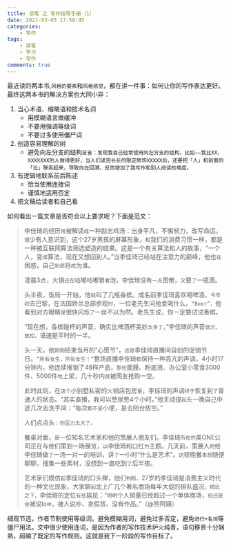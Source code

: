 ```yaml
---
title: 读笔 之 写作指导手册（1）
date: 2021-03-05 17:58:45
categories: 
    - 写作
tags: 
    - 读笔
    - 学习
    - 写作
comments: true
---
```


最近读的两本书,`风格的要素`和`风格感觉`，都在讲一件事：如何让你的写作表达更好。最终这两本书的解决方案也大同小异：

1. 当心术语、缩略语和技术名词
    - 用模糊语言做缓冲
    - 不要用强调等级词
    - 不要过多使用僵尸词
2. 创造容易理解的树
    - 避免向左分支的结构`反省：发现我自己经常使用向左分支的结构，比如——我比XX、XXXXXXX的人做得更好，当人们读完长长的限定修饰XXXXX后，还要把「人」和前面的「比」联系起来，导致向左回溯，反而增加了我写作和别人阅读的难度。`
3. 有逻辑地联系前后陈述
    - 恰当使用连接词
    - 谨慎地运用否定
4. 把文稿给读者和自己看

如何看出一篇文章是否符合以上要求呢？下面是范文：

>李佳琦的经历`常`被解读`成`一种励志鸡汤：出身平凡，不懈努力，改写命运。`很`少有人意识到，这个27岁男孩的屏幕形象，`和`我们的消费习惯一样，都是一种被互联网算法筛选塑造的结果。这是一个有关算法和人的故事，“一个人，变`成`算法，现在又想回到人。”当李佳琦已经站在注意力的巅峰，他也`在`困惑，自己`到底`将`成`为谁。
>
>凌晨3点，火锅`还在`咕嘟咕嘟冒`着`泡，李佳琦没有`一点`困倦，`又`要`了`一瓶酒。
>
>头半夜，饭局一开始，他`就`叫了几瓶香槟。成名前李佳琦喜欢喝啤酒，`今年初`去巴黎，在法国娇兰总部参观`时`，一位老先生问他爱喝什么。`“Beer”，`他看到对方眼睛`里`很快闪烁`了`一丝不以为然。老先生说，你一定要试试香槟。
>
>“现在想，香槟碰杯的声音，确实比啤酒杯美妙`太多了`。”李佳琦的声音`低沉，放松，`语速是平时的一半。
>
>头一天，他`刚刚`结束当月的“心愿节”，`这是`李佳琦直播间自创的促销节日。`“所有女生，所有女生！”`整场直播李佳琦`都`保持一种高亢的声调，4小时17分钟内，他连续推销了48样产品，`那些`面膜、粉底液、办公室小零食3000件、5000件`地`上架，几十秒内`就`被网友抢购一空。
>
>此时此刻，在`这个`小别墅私密的火锅店包房`里`，李佳琦的声调`终于`恢复到`了`普通人的状态。“其实直播，我可以憋尿憋4个小时。”他主动提`起`头一晚自己中途几次去洗手间：“每次`都不是`小便，是去阳台放空。”
>
>人们点点头`：你压力太大了。`
>
>餐桌对面，`是`一位知名艺术家和他的策展人朋友们。李佳琦`所在的`美ONE公司正在与他们策划一场展览，`以`李佳琦和口红`为`主题。几天前，策展人`刚`给李佳琦做`了`一场一对一的培训，讲`了`一小时“什么是艺术”。`这`顿晚餐`本想`随便聊聊，搜集一些素材，没想到一直吃到`了`后半夜。
>
>艺术家们模仿`起`李佳琦的口头禅，他们`判断，`27岁的李佳琦是消费主义时代的一种文化现象，大家聊`起`北上广几个著名商场每年大促的排队盛况`，相比之下，`李佳琦的定位`有些`尴尬：“`明明`个人销量已经超过一个单体商场，`但还是会`被说low，被人说吵、卖假货、没有作品。”（@熊阿姨）

细观节选，作者节制使用等级词，避免模糊用词，避免过多否定，避免`进行+名词`等僵尸用法。文中很少使用连词，是因为作者的写作技术炉火纯青，语句移景十分娴熟，超越了既定的写作规则。这就是我下一阶段的写作目标了。